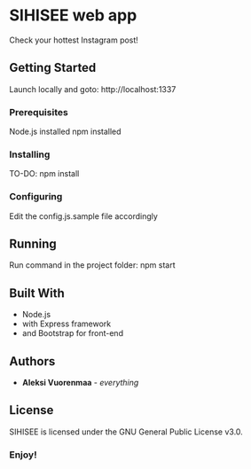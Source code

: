 # SIHISEE web app

Check your hottest Instagram post!

## Getting Started

Launch locally and goto: http://localhost:1337 

### Prerequisites

Node.js installed
npm installed

### Installing

TO-DO: npm install

### Configuring

Edit the config.js.sample file accordingly

## Running

Run command in the project folder:
npm start

## Built With

* Node.js 
* with Express framework
* and Bootstrap for front-end


## Authors

* **Aleksi Vuorenmaa** - *everything*



## License

SIHISEE is licensed under the GNU General Public License v3.0.

### Enjoy!
